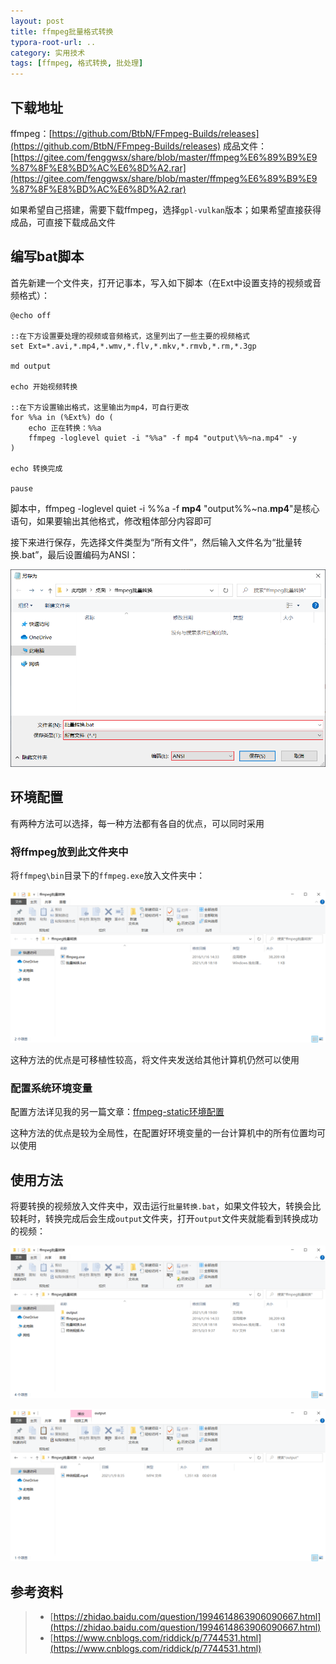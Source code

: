 ```yaml
---
layout: post
title: ffmpeg批量格式转换 
typora-root-url: ..
category: 实用技术
tags: [ffmpeg, 格式转换, 批处理]
---
```


## 下载地址

ffmpeg：[https://github.com/BtbN/FFmpeg-Builds/releases](https://github.com/BtbN/FFmpeg-Builds/releases)
成品文件：[https://gitee.com/fenggwsx/share/blob/master/ffmpeg%E6%89%B9%E9%87%8F%E8%BD%AC%E6%8D%A2.rar](https://gitee.com/fenggwsx/share/blob/master/ffmpeg%E6%89%B9%E9%87%8F%E8%BD%AC%E6%8D%A2.rar)

如果希望自己搭建，需要下载ffmpeg，选择`gpl-vulkan`版本；如果希望直接获得成品，可直接下载成品文件

## 编写bat脚本

首先新建一个文件夹，打开记事本，写入如下脚本（在Ext中设置支持的视频或音频格式）：

```
@echo off

::在下方设置要处理的视频或音频格式，这里列出了一些主要的视频格式
set Ext=*.avi,*.mp4,*.wmv,*.flv,*.mkv,*.rmvb,*.rm,*.3gp

md output

echo 开始视频转换

::在下方设置输出格式，这里输出为mp4，可自行更改
for %%a in (%Ext%) do (
	echo 正在转换：%%a
	ffmpeg -loglevel quiet -i "%%a" -f mp4 "output\%%~na.mp4" -y
)

echo 转换完成

pause
```

脚本中，ffmpeg -loglevel quiet -i %%a -f **mp4** "output\%%~na.**mp4**"是核心语句，如果要输出其他格式，修改粗体部分内容即可

接下来进行保存，先选择文件类型为“所有文件”，然后输入文件名为“批量转换.bat”，最后设置编码为ANSI：

![](/assets/img/posts/dd7177df47d891439734e102a8882556.png)

## 环境配置

有两种方法可以选择，每一种方法都有各自的优点，可以同时采用

### 将ffmpeg放到此文件夹中

将`ffmpeg\bin`目录下的`ffmpeg.exe`放入文件夹中：

![](/assets/img/posts/e304c9229000fb8c117c638a6c1c4dee.png)

这种方法的优点是可移植性较高，将文件夹发送给其他计算机仍然可以使用

### 配置系统环境变量
配置方法详见我的另一篇文章：[ffmpeg-static环境配置](https://www.cnblogs.com/fenggwsx/p/13975075.html)

这种方法的优点是较为全局性，在配置好环境变量的一台计算机中的所有位置均可以使用

## 使用方法

将要转换的视频放入文件夹中，双击运行`批量转换.bat`，如果文件较大，转换会比较耗时，转换完成后会生成`output`文件夹，打开`output`文件夹就能看到转换成功的视频：

![](/assets/img/posts/46183c0e962595bf1b6782f8aecfdd0a.png)

![](/assets/img/posts/be053352d5942725fa762a7b0e307725.png)

## 参考资料

> - [https://zhidao.baidu.com/question/1994614863906090667.html](https://zhidao.baidu.com/question/1994614863906090667.html)
> - [https://www.cnblogs.com/riddick/p/7744531.html](https://www.cnblogs.com/riddick/p/7744531.html)